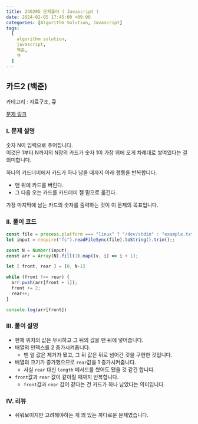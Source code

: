 ```yaml
---
title: 240205 문제풀이 ( Javascript )
date: 2024-02-05 17:45:00 +09:00
categories: [Algorithm Solution, Javascript]
tags:
  [
    algorithm solution,
    javascript,
    백준,
    큐
  ]
---
```


## 카드2 (백준)

카테고리 : 자료구조, 큐

[문제 링크](https://www.acmicpc.net/problem/2164)

### <b>Ⅰ. 문제 설명</b>

숫자 N이 입력으로 주어집니다.  
이것은 1부터 N까지의 N장의 카드가 숫자 1이 가장 위에 오게 차례대로 쌓여있다는 걸 의미합니다.  

하나의 카드더미에서 카드가 하나 남을 때까지 아래 행동을 반복합니다.
- 맨 위에 카드를 버린다.
- 그 다음 오는 카드를 카드더미 젤 밑으로 옮긴다.

가장 마지막에 남는 카드의 숫자를 출력하는 것이 이 문제의 목표입니다.


### <b>Ⅱ. 풀이 코드</b>

```js
const file = process.platform === "linux" ? "/dev/stdin" : "example.txt";
let input = require("fs").readFileSync(file).toString().trim();;

const N = Number(input);
const arr = Array(N).fill(1).map((v, i) => i + 1);

let [ front, rear ] = [0, N-1]

while (front !== rear) {
  arr.push(arr[front + 1]);
  front += 2;
  rear++;
}

console.log(arr[front])
```

### <b>Ⅲ. 풀이 설명</b>

- 현재 위치의 값은 무시하고 그 뒤의 값을 맨 뒤에 넣어줍니다.  
- 배열의 인덱스를 2 증가시켜줍니다.
  - 맨 앞 값은 제거가 됐고, 그 뒤 값은 뒤로 넘어간 것을 구현한 것입니다.
- 배열의 크기가 증가했으므로 `rear`값을 1 증가시켜줍니다.
  - 사실 `rear` 대신 `length` 메서드를 썼어도 됐을 것 같긴 합니다.
- `front`값과 `rear` 값이 같아질 때까지 반복합니다.
  - `front`값과 `rear` 값이 같다는 건 카드가 하나 남았다는 의미입니다.

### <b>Ⅳ. 리뷰</b>
- 쉬워보이지만 고려해야하는 게 꽤 있는 까다로운 문제였습니다.
